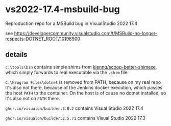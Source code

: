 # vs2022-17.4-msbuild-bug

Reproduction repo for a MSBuild bug in VisualStudio 2022 17.4


see https://developercommunity.visualstudio.com/t/MSBuild-no-longer-respects-DOTNET_ROOT/10198900

## details

`c:\tools\bin` contains simple shims from [kiennq/scoop-better-shimexe](https://github.com/kiennq/scoop-better-shimexe), which simply forwards to real executable via the `.shim` file

`C:\Program Files\dotnet` is removed from PATH, because on my real repo it's also not there, because of the Jenkins docker execution, which passes the host `PATH` to the container.
On the host is of cause no dotnet installed, so it's also not on `PATH` there.

`ghcr.io/visualon/builder:3.0.2` contains Visual Studio 2022 17.4

`ghcr.io/visualon/builder:2.5.71` contains Visual Studio 2022 17.3